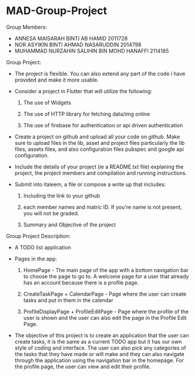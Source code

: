 # MAD-Group-Project

Group Members:
- ANNESA MAISARAH BINTI AB HAMID 2011728
- NOR ASYIKIN BINTI AHMAD NASARUDDIN 2014798
- MUHAMMAD NURZAHIN SALIHIN BIN MOHD HANAFFI 2114185

Group Project: 
- The project is flexible. You can also extend any part of the code i have provided and make it more usable.

- Consider a project in Flutter that will utilize the following:

  1. The use of Widgets

  2. The use of HTTP library for fetching data/img online

  3. The use of firebase for authentication or api driven authentication

- Create a project on github and upload all your code on github. Make sure to upload files in the lib, asset and project files particularly the lib files, assets files, and also configuration files pubspec and google api configuration.

- Include the details of your project (ie a README.txt file) explaning the project, the project members and compilation and running instructions.

- Submit into italeem, a file or compose a write up that includes:

  1. Including the link to your github

  2. each member names and matric ID. If you're name is not present, you will not be graded.

  3. Summary and Objective of the project

Group Project Description:
- A TODO list application 

- Pages in the app:
  1. HomePage - The main page of the app with a bottom navigation bar to choose the page to go to. A welcome page for a user that already has an account because there is a profile page.  

  2. CreateTaskPage + CalendarPage - Page where the user can create tasks and put in them in the calendar

  3. ProfileDisplayPage + ProfileEditPage - Page where the profile of the user is shown and the user can also edit the page in the Profile Edit Page. 

- The objective of this project is to create an application that the user can create tasks, it is the same as a current TODO app but it has our own style of coding and interface. The user can also pick any categories of the tasks that they have made or will make and they can also navigate through the application using the navigation bar in the homepage. For the profile page, the user can view and edit their profile. 

